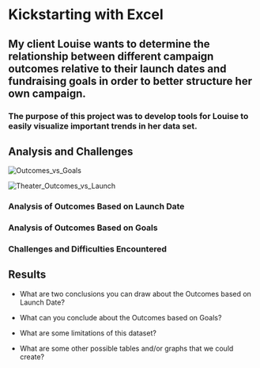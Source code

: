 # Kickstarting with Excel

## My client Louise wants to determine the relationship between different campaign outcomes relative to their launch dates and fundraising goals in order to better structure her own campaign. 


### The purpose of this project was to develop tools for Louise to easily visualize important trends in her data set.


## Analysis and Challenges
![Outcomes_vs_Goals](https://user-images.githubusercontent.com/100374924/155846359-d204a6fd-4219-4f1f-8173-c613dfccb637.png)

![Theater_Outcomes_vs_Launch](https://user-images.githubusercontent.com/100374924/155846360-92eb2128-302d-4611-84cc-e57418bc50e3.png)

### Analysis of Outcomes Based on Launch Date 

### Analysis of Outcomes Based on Goals

 
### Challenges and Difficulties Encountered


## Results

- What are two conclusions you can draw about the Outcomes based on Launch Date?

- What can you conclude about the Outcomes based on Goals?

- What are some limitations of this dataset?

- What are some other possible tables and/or graphs that we could create?

